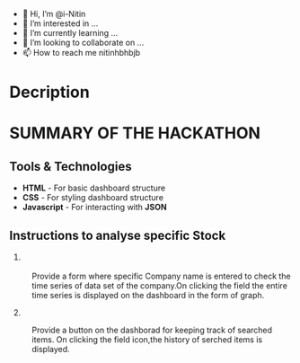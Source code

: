 - 👋 Hi, I’m @i-Nitin
- 👀 I’m interested in ...
- 🌱 I’m currently learning ...
- 💞️ I’m looking to collaborate on ...
- 📫 How to reach me nitinhbhbjb
# Decription
# SUMMARY OF THE HACKATHON

## Tools & Technologies
* **HTML**        -      For basic dashboard structure
* **CSS**         -      For styling dashboard structure
* **Javascript**  -      For interacting with **JSON**

## **Instructions** to analyse specific Stock
1. <dl>
<dd>Provide a form where specific Company name is entered to check the time series of data set of the company.On clicking the field the entire time series is displayed on the dashboard in the form of graph.</dd>
</dl>

2. <dl>
<dd>Provide a button on the dashborad for keeping track of searched items. On clicking the field icon,the history of serched items is displayed. </dd>
</dl>

<!---
i-Nitin/i-Nitin is a ✨ special ✨ repository because its `README.md` (this file) appears on your GitHub profile.
You can click the Preview link to take a look at your changes.
--->
